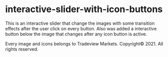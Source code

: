 # interactive-slider-with-icon-buttons
This is an interactive slider that change the images with some transition effects after the user click on every button.
Also was added a interactive button below the image that changes after any icon button is active.

Every image and icons belongs to Tradeview Markets. Copyright© 2021. All rights reserved.
